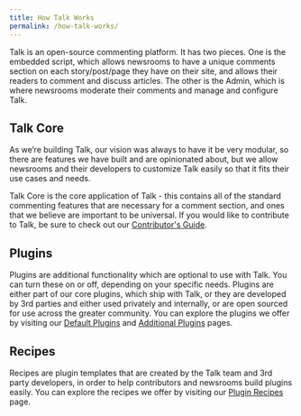 ```yaml
---
title: How Talk Works
permalink: /how-talk-works/
---
```


Talk is an open-source commenting platform. It has two pieces. One is the
embedded script, which allows newsrooms to have a unique comments section on
each story/post/page they have on their site, and allows their readers to
comment and discuss articles. The other is the Admin, which is where newsrooms
moderate their comments and manage and configure Talk.

## Talk Core

As we’re building Talk, our vision was always to have it be very modular, so
there are features we have built and are opinionated about, but we allow
newsrooms and their developers to customize Talk easily so that it fits their
use cases and needs.

Talk Core is the core application of Talk - this contains all of the standard
commenting features that are necessary for a comment section, and ones that we
believe are important to be universal. If you would like to contribute to Talk,
be sure to check out our
[Contributor's Guide](https://github.com/coralproject/talk/blob/master/CONTRIBUTING.md).

## Plugins

Plugins are additional functionality which are optional to use with Talk. You
can turn these on or off, depending on your specific needs. Plugins are either
part of our core plugins, which ship with Talk, or they are developed by 3rd
parties and either used privately and internally, or are open sourced for use
across the greater community. You can explore the plugins we offer by visiting our [Default Plugins](./default-plugins/)
and [Additional Plugins](./additional-plugins/) pages.

## Recipes

Recipes are plugin templates that are created by the Talk team and 3rd party
developers, in order to help contributors and newsrooms build plugins easily.
You can explore the recipes we offer by visiting our [Plugin Recipes](./plugin-recipes/)
page.

